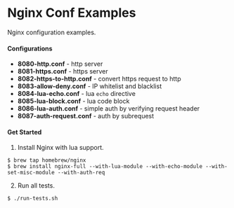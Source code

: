 # Nginx Conf Examples
Nginx configuration examples.

#### Configurations
- **8080-http.conf** - http server
- **8081-https.conf** - https server
- **8082-https-to-http.conf** - convert https request to http
- **8083-allow-deny.conf** - IP whitelist and blacklist
- **8084-lua-echo.conf** - lua `echo` directive
- **8085-lua-block.conf** - lua code block
- **8086-lua-auth.conf** - simple auth by verifying request header
- **8087-auth-request.conf** - auth by subrequest

#### Get Started
1. Install Nginx with lua support.
```
$ brew tap homebrew/nginx
$ brew install nginx-full --with-lua-module --with-echo-module --with-set-misc-module --with-auth-req
```
2. Run all tests.
```
$ ./run-tests.sh
```
